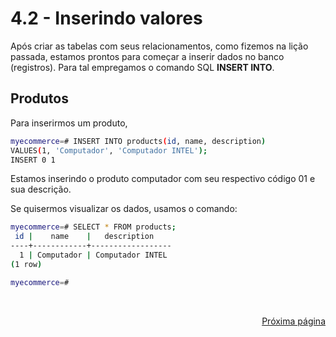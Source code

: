 # 4.2 - Inserindo valores

Após criar as tabelas com seus relacionamentos, como fizemos na lição passada, estamos prontos para começar a inserir dados no banco (registros). Para tal empregamos o comando SQL **INSERT INTO**.

## Produtos

Para inserirmos um produto, 

```bash
myecommerce=# INSERT INTO products(id, name, description)
VALUES(1, 'Computador', 'Computador INTEL');
INSERT 0 1
```

Estamos inserindo o produto computador com seu respectivo código  01 e sua descrição.

Se quisermos visualizar os dados, usamos o comando:

```bash
myecommerce=# SELECT * FROM products;
 id |    name    |   description
----+------------+------------------
  1 | Computador | Computador INTEL
(1 row)

myecommerce=#
```

<br/>
<div style="text-align: right">

[Próxima página](/contents/4%20-%20Projeto/3-Selecionando%20valores.md)

</div>